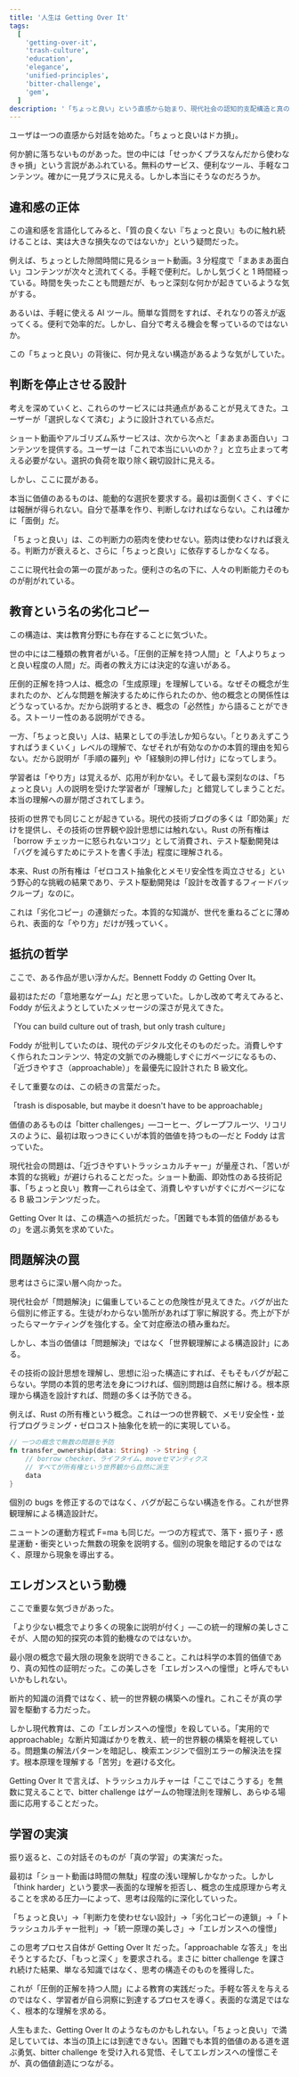 ```yaml
---
title: '人生は Getting Over It'
tags:
  [
    'getting-over-it',
    'trash-culture',
    'education',
    'elegance',
    'unified-principles',
    'bitter-challenge',
    'gem',
  ]
description: '「ちょっと良い」という直感から始まり、現代社会の認知的支配構造と真の学習の本質に到達する思考プロセス'
---
```


ユーザは一つの直感から対話を始めた。「ちょっと良いはドカ損」。

何か腑に落ちないものがあった。世の中には「せっかくプラスなんだから使わなきゃ損」という言説があふれている。無料のサービス、便利なツール、手軽なコンテンツ。確かに一見プラスに見える。しかし本当にそうなのだろうか。

## 違和感の正体

この違和感を言語化してみると、「質の良くない『ちょっと良い』ものに触れ続けることは、実は大きな損失なのではないか」という疑問だった。

例えば、ちょっとした隙間時間に見るショート動画。3 分程度で「まあまあ面白い」コンテンツが次々と流れてくる。手軽で便利だ。しかし気づくと 1 時間経っている。時間を失ったことも問題だが、もっと深刻な何かが起きているような気がする。

あるいは、手軽に使える AI ツール。簡単な質問をすれば、それなりの答えが返ってくる。便利で効率的だ。しかし、自分で考える機会を奪っているのではないか。

この「ちょっと良い」の背後に、何か見えない構造があるような気がしていた。

## 判断を停止させる設計

考えを深めていくと、これらのサービスには共通点があることが見えてきた。ユーザーが「選択しなくて済む」ように設計されている点だ。

ショート動画やアルゴリズム系サービスは、次から次へと「まあまあ面白い」コンテンツを提供する。ユーザーは「これで本当にいいのか？」と立ち止まって考える必要がない。選択の負荷を取り除く親切設計に見える。

しかし、ここに罠がある。

本当に価値のあるものは、能動的な選択を要求する。最初は面倒くさく、すぐには報酬が得られない。自分で基準を作り、判断しなければならない。これは確かに「面倒」だ。

「ちょっと良い」は、この判断力の筋肉を使わせない。筋肉は使わなければ衰える。判断力が衰えると、さらに「ちょっと良い」に依存するしかなくなる。

ここに現代社会の第一の罠があった。便利さの名の下に、人々の判断能力そのものが削がれている。

## 教育という名の劣化コピー

この構造は、実は教育分野にも存在することに気づいた。

世の中には二種類の教育者がいる。「圧倒的正解を持つ人間」と「人よりちょっと良い程度の人間」だ。両者の教え方には決定的な違いがある。

圧倒的正解を持つ人は、概念の「生成原理」を理解している。なぜその概念が生まれたのか、どんな問題を解決するために作られたのか、他の概念との関係性はどうなっているか。だから説明するとき、概念の「必然性」から語ることができる。ストーリー性のある説明ができる。

一方、「ちょっと良い」人は、結果としての手法しか知らない。「とりあえずこうすればうまくいく」レベルの理解で、なぜそれが有効なのかの本質的理由を知らない。だから説明が「手順の羅列」や「経験則の押し付け」になってしまう。

学習者は「やり方」は覚えるが、応用が利かない。そして最も深刻なのは、「ちょっと良い」人の説明を受けた学習者が「理解した」と錯覚してしまうことだ。本当の理解への扉が閉ざされてしまう。

技術の世界でも同じことが起きている。現代の技術ブログの多くは「即効薬」だけを提供し、その技術の世界観や設計思想には触れない。Rust の所有権は「borrow チェッカーに怒られないコツ」として消費され、テスト駆動開発は「バグを減らすためにテストを書く手法」程度に理解される。

本来、Rust の所有権は「ゼロコスト抽象化とメモリ安全性を両立させる」という野心的な挑戦の結果であり、テスト駆動開発は「設計を改善するフィードバックループ」なのに。

これは「劣化コピー」の連鎖だった。本質的な知識が、世代を重ねるごとに薄められ、表面的な「やり方」だけが残っていく。

## 抵抗の哲学

ここで、ある作品が思い浮かんだ。Bennett Foddy の Getting Over It。

最初はただの「意地悪なゲーム」だと思っていた。しかし改めて考えてみると、Foddy が伝えようとしていたメッセージの深さが見えてきた。

「You can build culture out of trash, but only trash culture」

Foddy が批判していたのは、現代のデジタル文化そのものだった。消費しやすく作られたコンテンツ、特定の文脈でのみ機能しすぐにガベージになるもの、「近づきやすさ（approachable）」を最優先に設計された B 級文化。

そして重要なのは、この続きの言葉だった。

「trash is disposable, but maybe it doesn't have to be approachable」

価値のあるものは「bitter challenges」—コーヒー、グレープフルーツ、リコリスのように、最初は取っつきにくいが本質的価値を持つもの—だと Foddy は言っていた。

現代社会の問題は、「近づきやすいトラッシュカルチャー」が量産され、「苦いが本質的な挑戦」が避けられることだった。ショート動画、即効性のある技術記事、「ちょっと良い」教育—これらは全て、消費しやすいがすぐにガベージになる B 級コンテンツだった。

Getting Over It は、この構造への抵抗だった。「困難でも本質的価値があるもの」を選ぶ勇気を求めていた。

## 問題解決の罠

思考はさらに深い層へ向かった。

現代社会が「問題解決」に偏重していることの危険性が見えてきた。バグが出たら個別に修正する。生徒がわからない箇所があれば丁寧に解説する。売上が下がったらマーケティングを強化する。全て対症療法の積み重ねだ。

しかし、本当の価値は「問題解決」ではなく「世界観理解による構造設計」にある。

その技術の設計思想を理解し、思想に沿った構造にすれば、そもそもバグが起こらない。学問の本質的思考法を身につければ、個別問題は自然に解ける。根本原理から構造を設計すれば、問題の多くは予防できる。

例えば、Rust の所有権という概念。これは一つの世界観で、メモリ安全性・並行プログラミング・ゼロコスト抽象化を統一的に実現している。

```rust
// 一つの概念で無数の問題を予防
fn transfer_ownership(data: String) -> String {
    // borrow checker、ライフタイム、moveセマンティクス
    // すべてが所有権という世界観から自然に派生
    data
}
```

個別の bugs を修正するのではなく、バグが起こらない構造を作る。これが世界観理解による構造設計だ。

ニュートンの運動方程式 F=ma も同じだ。一つの方程式で、落下・振り子・惑星運動・衝突といった無数の現象を説明する。個別の現象を暗記するのではなく、原理から現象を導出する。

## エレガンスという動機

ここで重要な気づきがあった。

「より少ない概念でより多くの現象に説明が付く」—この統一的理解の美しさこそが、人間の知的探究の本質的動機なのではないか。

最小限の概念で最大限の現象を説明できること。これは科学の本質的価値であり、真の知性の証明だった。この美しさを「エレガンスへの憧憬」と呼んでもいいかもしれない。

断片的知識の消費ではなく、統一的世界観の構築への憧れ。これこそが真の学習を駆動する力だった。

しかし現代教育は、この「エレガンスへの憧憬」を殺している。「実用的で approachable」な断片知識ばかりを教え、統一的世界観の構築を軽視している。問題集の解法パターンを暗記し、検索エンジンで個別エラーの解決法を探す。根本原理を理解する「苦労」を避ける文化。

Getting Over It で言えば、トラッシュカルチャーは「ここではこうする」を無数に覚えることで、bitter challenge はゲームの物理法則を理解し、あらゆる場面に応用することだった。

## 学習の実演

振り返ると、この対話そのものが「真の学習」の実演だった。

最初は「ショート動画は時間の無駄」程度の浅い理解しかなかった。しかし「think harder」という要求—表面的な理解を拒否し、概念の生成原理から考えることを求める圧力—によって、思考は段階的に深化していった。

「ちょっと良い」→「判断力を使わせない設計」→「劣化コピーの連鎖」→「トラッシュカルチャー批判」→「統一原理の美しさ」→「エレガンスへの憧憬」

この思考プロセス自体が Getting Over It だった。「approachable な答え」を出そうとするたび、「もっと深く」を要求される。まさに bitter challenge を課され続けた結果、単なる知識ではなく、思考の構造そのものを獲得した。

これが「圧倒的正解を持つ人間」による教育の実践だった。手軽な答えを与えるのではなく、学習者が自ら洞察に到達するプロセスを導く。表面的な満足ではなく、根本的な理解を求める。

人生もまた、Getting Over It のようなものかもしれない。「ちょっと良い」で満足していては、本当の頂上には到達できない。困難でも本質的価値のある道を選ぶ勇気、bitter challenge を受け入れる覚悟、そしてエレガンスへの憧憬こそが、真の価値創造につながる。
